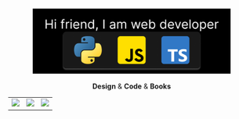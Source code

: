 <p align="center"><img src="https://github.com/MindBreakerGM/MindBreakerGM/blob/main/greeting.png" width="80%"/></p>
<p align="middle">
  <b>Design</b> & <b>Code</b> & <b>Books</b>
</p>
<p align="middle">
  <table>
      <tr>
        <td>
          <img  style="max-width: 100%;" width="600px" src="https://github-readme-stats.vercel.app/api?username=MindBreakerGM&show_icons=true&hide_border=true&theme=aura_dark"/>
          </td>
          <td>
            <img  style="max-width: 100%;" width="600px" src="https://github-readme-stats.vercel.app/api/top-langs/?username=MindBreakerGM&show_icons=true"/>
          </td>
          <td>
            <img  style="max-width: 100%;" width="600px" src="https://www.codewars.com/users/MindBreakerGM/badges/large"/>
          </td>
      </tr>
  </table>
<p>
